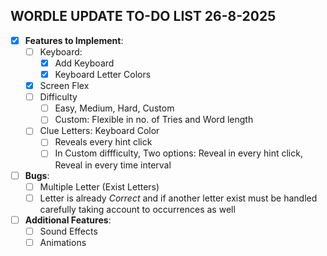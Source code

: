 ## WORDLE UPDATE TO-DO LIST 26-8-2025

- [X] **Features to Implement**:
  - [ ] Keyboard:
    - [X] Add Keyboard
    - [X] Keyboard Letter Colors
  - [X] Screen Flex
  - [ ] Difficulty
    - [ ] Easy, Medium, Hard, Custom
    - [ ] Custom: Flexible in no. of Tries and Word length
  - [ ] Clue Letters: Keyboard Color
    - [ ] Reveals every hint click
    - [ ] In Custom diffficulty, Two options: Reveal in every hint click, Reveal in every time interval
- [ ] **Bugs**:
  - [ ] Multiple Letter (Exist Letters)
  - [ ] Letter is already _Correct_ and if another letter exist must be handled carefully taking account to occurrences as well
- [ ] **Additional Features**:
  - [ ] Sound Effects
  - [ ] Animations